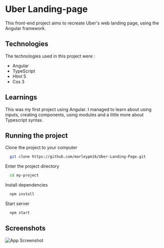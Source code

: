 
# Uber Landing-page

This front-end project aims to recreate Uber's web landing page, using the Angular framework.


## Technologies

The technologies used in this project were :
- Angular
- TypeScript
- Html 5
- Css 3
## Learnings

This was my first project using Angular. I managed to learn about using inputs, creating components, using modules and a little more about Typescript syntax.

## Running the project

Clone the project to your computer
```bash
  git clone https://github.com/marleypm16/Uber-Landing-Page.git
```

Enter the project directory
```bash
  cd my-project
```

Install dependencies
```bash
  npm install
```

Start server
```bash
  npm start
```


## Screenshots



![App Screenshot](https://via.placeholder.com/468x300?text=App+Screenshot+Here)

